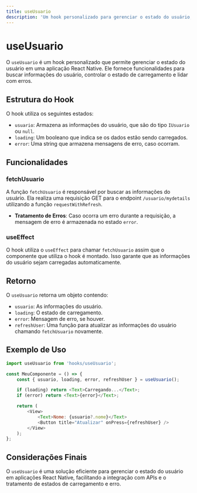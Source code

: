 ```yaml
---
title: useUsuario
description: 'Um hook personalizado para gerenciar o estado do usuário, incluindo carregamento e tratamento de erros.'
---
```


# useUsuario

O `useUsuario` é um hook personalizado que permite gerenciar o estado do usuário em uma aplicação React Native. Ele fornece funcionalidades para buscar informações do usuário, controlar o estado de carregamento e lidar com erros.

## Estrutura do Hook

O hook utiliza os seguintes estados:

- `usuario`: Armazena as informações do usuário, que são do tipo `IUsuario` ou `null`.
- `loading`: Um booleano que indica se os dados estão sendo carregados.
- `error`: Uma string que armazena mensagens de erro, caso ocorram.

## Funcionalidades

### fetchUsuario

A função `fetchUsuario` é responsável por buscar as informações do usuário. Ela realiza uma requisição GET para o endpoint `/usuario/mydetails` utilizando a função `requestWithRefresh`. 

- **Tratamento de Erros**: Caso ocorra um erro durante a requisição, a mensagem de erro é armazenada no estado `error`.

### useEffect

O hook utiliza o `useEffect` para chamar `fetchUsuario` assim que o componente que utiliza o hook é montado. Isso garante que as informações do usuário sejam carregadas automaticamente.

## Retorno

O `useUsuario` retorna um objeto contendo:

- `usuario`: As informações do usuário.
- `loading`: O estado de carregamento.
- `error`: Mensagem de erro, se houver.
- `refreshUser`: Uma função para atualizar as informações do usuário chamando `fetchUsuario` novamente.

## Exemplo de Uso

```javascript
import useUsuario from 'hooks/useUsuario';

const MeuComponente = () => {
    const { usuario, loading, error, refreshUser } = useUsuario();

    if (loading) return <Text>Carregando...</Text>;
    if (error) return <Text>{error}</Text>;

    return (
        <View>
            <Text>Nome: {usuario?.nome}</Text>
            <Button title="Atualizar" onPress={refreshUser} />
        </View>
    );
};
```

## Considerações Finais

O `useUsuario` é uma solução eficiente para gerenciar o estado do usuário em aplicações React Native, facilitando a integração com APIs e o tratamento de estados de carregamento e erro.